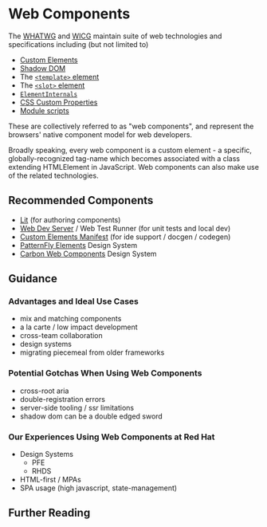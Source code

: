 # Web Components

The [WHATWG](https://html.spec.whatwg.org/multipage/custom-elements.html) and [WICG](https://github.com/WICG/webcomponents) maintain suite of web technologies and specifications including (but not limited to)

- [Custom Elements](https://html.spec.whatwg.org/multipage/custom-elements.html#custom-elements)
- [Shadow DOM](https://dom.spec.whatwg.org/#shadow-trees)
- The [`<template>` element](https://html.spec.whatwg.org/multipage/scripting.html#the-template-element)
- The [`<slot>` element](https://html.spec.whatwg.org/multipage/scripting.html#the-slot-element)
- [`ElementInternals`](https://html.spec.whatwg.org/multipage/custom-elements.html#element-internals)
- [CSS Custom Properties](https://drafts.csswg.org/css-variables/)
- [Module scripts](https://html.spec.whatwg.org/#module-script)

These are collectively referred to as "web components", and represent the browsers' native component model for web developers.

Broadly speaking, every web component is a custom element - a specific, globally-recognized tag-name which becomes associated with a class extending HTMLElement in JavaScript. Web components can also make use of the related technologies.
 
## Recommended Components

- [Lit](https://lit.dev) (for authoring components)
- [Web Dev Server](https://modern-web.dev) / Web Test Runner (for unit tests and local dev)
- [Custom Elements Manifest](https://github.com/webcomponents/custom-elements-manifest) (for ide support / docgen / codegen)
- [PatternFly Elements](https://patternflyelements.org) Design System
- [Carbon Web Components](https://web-components.carbondesignsystem.com/) Design System

## Guidance

### Advantages and Ideal Use Cases

- mix and matching components
- a la carte / low impact development
- cross-team collaboration
- design systems
- migrating piecemeal from older frameworks

### Potential Gotchas When Using Web Components

- cross-root aria
- double-registration errors
- server-side tooling / ssr limitations
- shadow dom can be a double edged sword

### Our Experiences Using Web Components at Red Hat

- Design Systems 
  - PFE
  - RHDS
- HTML-first / MPAs
- SPA usage (high javascript, state-management)

## Further Reading
